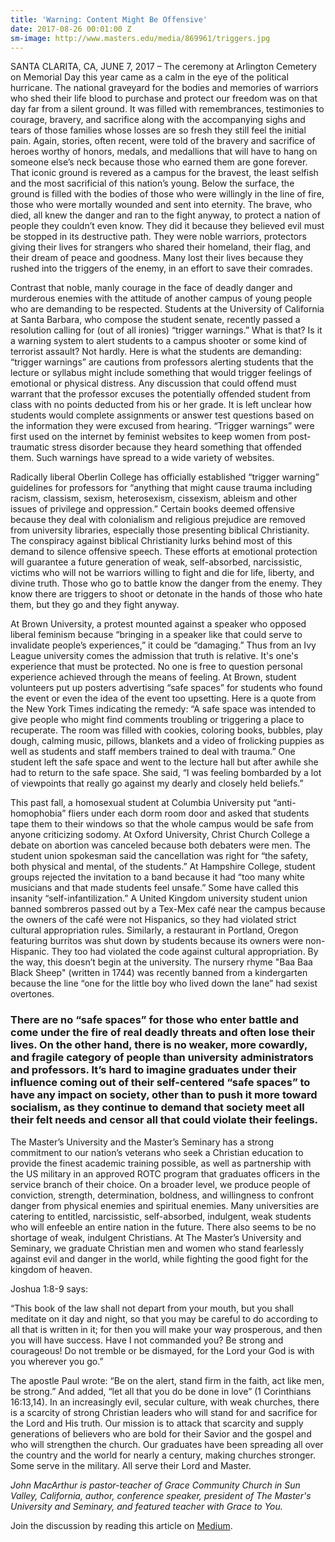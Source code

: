 ```yaml
---
title: 'Warning: Content Might Be Offensive'
date: 2017-08-26 00:01:00 Z
sm-image: http://www.masters.edu/media/869961/triggers.jpg
---
```


SANTA CLARITA, CA, JUNE 7, 2017 – The ceremony at Arlington Cemetery on Memorial Day this year came as a calm in the eye of the political hurricane. The national graveyard for the bodies and memories of warriors who shed their life blood to purchase and protect our freedom was on that day far from a silent ground. It was filled with remembrances, testimonies to courage, bravery, and sacrifice along with the accompanying sighs and tears of those families whose losses are so fresh they still feel the initial pain. Again, stories, often recent, were told of the bravery and sacrifice of heroes worthy of honors, medals, and medallions that will have to hang on someone else’s neck because those who earned them are gone forever. That iconic ground is revered as a campus for the bravest, the least selfish and the most sacrificial of this nation’s young. Below the surface, the ground is filled with the bodies of those who were willingly in the line of fire, those who were mortally wounded and sent into eternity. The brave, who died, all knew the danger and ran to the fight anyway, to protect a nation of people they couldn’t even know. They did it because they believed evil must be stopped in its destructive path. They were noble warriors, protectors giving their lives for strangers who shared their homeland, their flag, and their dream of peace and goodness. Many lost their lives because they rushed into the triggers of the enemy, in an effort to save their comrades.

Contrast that noble, manly courage in the face of deadly danger and murderous enemies with the attitude of another campus of young people who are demanding to be respected. Students at the University of California at Santa Barbara, who compose the student senate, recently passed a resolution calling for (out of all ironies) “trigger warnings.” What is that? Is it a warning system to alert students to a campus shooter or some kind of terrorist assault? Not hardly. Here is what the students are demanding: “trigger warnings” are cautions from professors alerting students that the lecture or syllabus might include something that would trigger feelings of emotional or physical distress. Any discussion that could offend must warrant that the professor excuses the potentially offended student from class with no points deducted from his or her grade. It is left unclear how students would complete assignments or answer test questions based on the information they were excused from hearing. “Trigger warnings” were first used on the internet by feminist websites to keep women from post-traumatic stress disorder because they heard something that offended them. Such warnings have spread to a wide variety of websites.

Radically liberal Oberlin College has officially established “trigger warning” guidelines for professors for “anything that might cause trauma including racism, classism, sexism, heterosexism, cissexism, ableism and other issues of privilege and oppression.” Certain books deemed offensive because they deal with colonialism and religious prejudice are removed from university libraries, especially those presenting biblical Christianity. The conspiracy against biblical Christianity lurks behind most of this demand to silence offensive speech. These efforts at emotional protection will guarantee a future generation of weak, self-absorbed, narcissistic, victims who will not be warriors willing to fight and die for life, liberty, and divine truth. Those who go to battle know the danger from the enemy. They know there are triggers to shoot or detonate in the hands of those who hate them, but they go and they fight anyway.

At Brown University, a protest mounted against a speaker who opposed liberal feminism because “bringing in a speaker like that could serve to invalidate people’s experiences,” it could be “damaging.” Thus from an Ivy League university comes the admission that truth is relative. It's one's experience that must be protected. No one is free to question personal experience achieved through the means of feeling. At Brown, student volunteers put up posters advertising “safe spaces” for students who found the event or even the idea of the event too upsetting. Here is a quote from the New York Times indicating the remedy: “A safe space was intended to give people who might find comments troubling or triggering a place to recuperate. The room was filled with cookies, coloring books, bubbles, play dough, calming music, pillows, blankets and a video of frolicking puppies as well as students and staff members trained to deal with trauma.” One student left the safe space and went to the lecture hall but after awhile she had to return to the safe space. She said, “I was feeling bombarded by a lot of viewpoints that really go against my dearly and closely held beliefs.”

This past fall, a homosexual student at Columbia University put “anti-homophobia” fliers under each dorm room door and asked that students tape them to their windows so that the whole campus would be safe from anyone criticizing sodomy. At Oxford University, Christ Church College a debate on abortion was canceled because both debaters were men. The student union spokesman said the cancellation was right for “the safety, both physical and mental, of the students.” At Hampshire College, student groups rejected the invitation to a band because it had “too many white musicians and that made students feel unsafe.” Some have called this insanity “self-infantilization.” A United Kingdom university student union banned sombreros passed out by a Tex-Mex café near the campus because the owners of the café were not Hispanics, so they had violated strict cultural appropriation rules. Similarly, a restaurant in Portland, Oregon featuring burritos was shut down by students because its owners were non-Hispanic. They too had violated the code against cultural appropriation. By the way, this doesn’t begin at the university. The nursery rhyme "Baa Baa Black Sheep" (written in 1744) was recently banned from a kindergarten because the line “one for the little boy who lived down the lane” had sexist overtones.

### There are no “safe spaces” for those who enter battle and come under the fire of real deadly threats and often lose their lives. On the other hand, there is no weaker, more cowardly, and fragile category of people than university administrators and professors. It’s hard to imagine graduates under their influence coming out of their self-centered “safe spaces” to have any impact on society, other than to push it more toward socialism, as they continue to demand that society meet all their felt needs and censor all that could violate their feelings.

The Master’s University and the Master’s Seminary has a strong commitment to our nation’s veterans who seek a Christian education to provide the finest academic training possible, as well as partnership with the US military in an approved ROTC program that graduates officers in the service branch of their choice. On a broader level, we produce people of conviction, strength, determination, boldness, and willingness to confront danger from physical enemies and spiritual enemies. Many universities are catering to entitled, narcissistic, self-absorbed, indulgent, weak students who will enfeeble an entire nation in the future. There also seems to be no shortage of weak, indulgent Christians. At The Master’s University and Seminary, we graduate Christian men and women who stand fearlessly against evil and danger in the world, while fighting the good fight for the kingdom of heaven.

Joshua 1:8-9 says:

“This book of the law shall not depart from your mouth, but you shall meditate on it day and night, so that you may be careful to do according to all that is written in it; for then you will make your way prosperous, and then you will have success. Have I not commanded you? Be strong and courageous! Do not tremble or be dismayed, for the Lord your God is with you wherever you go.”

The apostle Paul wrote: “Be on the alert, stand firm in the faith, act like men, be strong.” And added, “let all that you do be done in love” (1 Corinthians 16:13,14). In an increasingly evil, secular culture, with weak churches, there is a scarcity of strong Christian leaders who will stand for and sacrifice for the Lord and His truth. Our mission is to attack that scarcity and supply generations of believers who are bold for their Savior and the gospel and who will strengthen the church. Our graduates have been spreading all over the country and the world for nearly a century, making churches stronger. Some serve in the military. All serve their Lord and Master.

*John MacArthur is pastor-teacher of Grace Community Church in Sun Valley, California, author, conference speaker, president of The Master's University and Seminary, and featured teacher with Grace to You.*

Join the discussion by reading this article on [Medium](https://medium.com/the-masters-university/triggers-ff85c840aaf7).